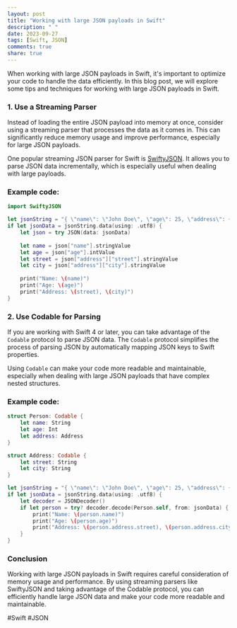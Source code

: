 ```yaml
---
layout: post
title: "Working with large JSON payloads in Swift"
description: " "
date: 2023-09-27
tags: [Swift, JSON]
comments: true
share: true
---
```


When working with large JSON payloads in Swift, it's important to optimize your code to handle the data efficiently. In this blog post, we will explore some tips and techniques for working with large JSON payloads in Swift.

### 1. Use a Streaming Parser

Instead of loading the entire JSON payload into memory at once, consider using a streaming parser that processes the data as it comes in. This can significantly reduce memory usage and improve performance, especially for large JSON payloads.

One popular streaming JSON parser for Swift is [SwiftyJSON](https://github.com/SwiftyJSON/SwiftyJSON). It allows you to parse JSON data incrementally, which is especially useful when dealing with large payloads.

### Example code:
```swift
import SwiftyJSON

let jsonString = "{ \"name\": \"John Doe\", \"age\": 25, \"address\": { \"street\": \"123 Main St\", \"city\": \"New York\" } }"
if let jsonData = jsonString.data(using: .utf8) {
    let json = try JSON(data: jsonData)
    
    let name = json["name"].stringValue
    let age = json["age"].intValue
    let street = json["address"]["street"].stringValue
    let city = json["address"]["city"].stringValue
    
    print("Name: \(name)")
    print("Age: \(age)")
    print("Address: \(street), \(city)")
}
```

### 2. Use Codable for Parsing

If you are working with Swift 4 or later, you can take advantage of the `Codable` protocol to parse JSON data. The `Codable` protocol simplifies the process of parsing JSON by automatically mapping JSON keys to Swift properties.

Using `Codable` can make your code more readable and maintainable, especially when dealing with large JSON payloads that have complex nested structures.

### Example code:
```swift
struct Person: Codable {
    let name: String
    let age: Int
    let address: Address
}

struct Address: Codable {
    let street: String
    let city: String
}

let jsonString = "{ \"name\": \"John Doe\", \"age\": 25, \"address\": { \"street\": \"123 Main St\", \"city\": \"New York\" } }"
if let jsonData = jsonString.data(using: .utf8) {
    let decoder = JSONDecoder()
    if let person = try? decoder.decode(Person.self, from: jsonData) {
        print("Name: \(person.name)")
        print("Age: \(person.age)")
        print("Address: \(person.address.street), \(person.address.city)")
    }
}
```

### Conclusion

Working with large JSON payloads in Swift requires careful consideration of memory usage and performance. By using streaming parsers like SwiftyJSON and taking advantage of the Codable protocol, you can efficiently handle large JSON data and make your code more readable and maintainable.

#Swift #JSON